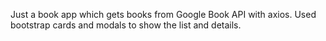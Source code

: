 Just a book app which gets books from Google Book API with axios. Used bootstrap cards and modals to show the list and details.
